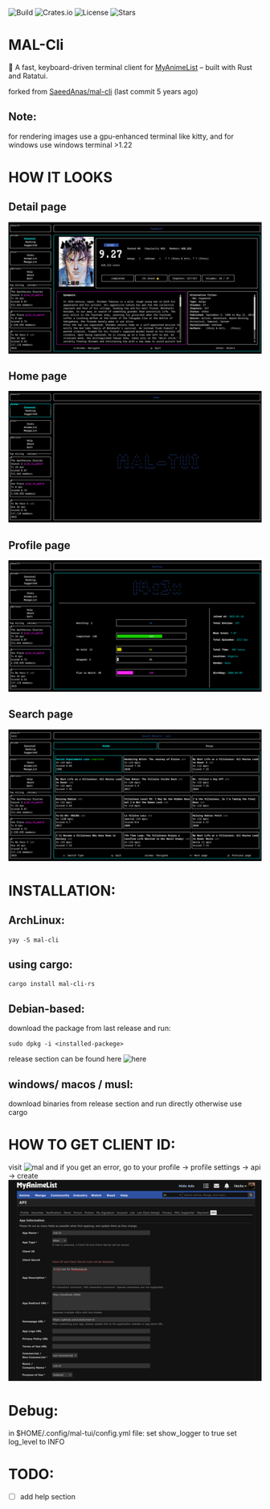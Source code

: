 ![Build](https://img.shields.io/github/actions/workflow/status/L4z3x/mal-tui/rust.yml)
![Crates.io](https://img.shields.io/crates/v/mal-cli-rs)
![License](https://img.shields.io/github/license/L4z3x/mal-tui)
![Stars](https://img.shields.io/github/stars/L4z3x/mal-tui?style=social)

# MAL-Cli
🎌 A fast, keyboard-driven terminal client for  [MyAnimeList](https://myanimelist.net/)  – built with Rust and Ratatui.


forked from [SaeedAnas/mal-cli](https://github.com/SaeedAnas/mal-cli) (last commit 5 years ago)
## Note:
for rendering images use a gpu-enhanced terminal like kitty, and for windows use windows terminal >1.22 
# HOW IT LOOKS
## Detail page
![detail](./assets/mal-tui-manga-details-page.png)
## Home page
![home](./assets/mal-tui-home-screenshot-01.png)
## Profile page
![profile](./assets/mal-tui-profile-screenshot-03.png)
## Search page
![search](./assets/mal-tui-search-screenshot-02.png)

# INSTALLATION:
## ArchLinux:
  ```
  yay -S mal-cli
  ```

## using cargo:
  ```
  cargo install mal-cli-rs
  ```

## Debian-based:
  download the package from last release and run:
  ```
  sudo dpkg -i <installed-packege>
  ```
  release section can be found here ![here](https://github.com/L4z3x/mal-cli/releases/)

## windows/ macos / musl:
  download binaries from release section and run directly otherwise use cargo
##
# HOW TO GET CLIENT ID:
  visit ![mal](https://myanimelist.net/apiconfig/create)
  and if you get an error, go to your profile -> profile settings -> api -> create
  ![image](./assets/mal-client-id-page.png)
  

# Debug:
in $HOME/.config/mal-tui/config.yml file:
   set show_logger to true
   set log_level to INFO

# TODO:
- [ ] add help section
